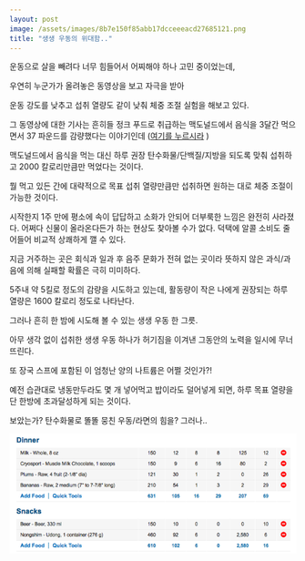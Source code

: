 ```yaml
---
layout: post
image: /assets/images/8b7e150f85abb17dcceeeacd27685121.png
title: "생생 우동의 위대함.."
---
```



운동으로 살을 빼려다 너무 힘들어서 어찌해야 하나 고민 중이었는데,




우연히 누군가가 올려놓은 동영상을 보고 자극을 받아 




운동 강도를 낮추고 섭취 열량도 같이 낮춰 체중 조절 실험을 해보고 있다. 




그 동영상에 대한 기사는 흔히들 정크 푸드로 취급하는 맥도널드에서 음식을 3달간 먹으면서 37 파운드를 감량했다는 이야기인데 ([여기를 누르시라](http://www.usatoday.com/story/money/business/2014/01/06/mcdonalds-nutrition-fast-food-mcdonalds-menu/4339395/)
)




맥도널드에서 음식을 먹는 대신 하루 권장 탄수화물/단백질/지방을 되도록 맞춰 섭취하고 2000 칼로리만큼만 먹었다는 것이다.




뭘 먹고 있든 간에 대략적으로 목표 섭취 열량만큼만 섭취하면 원하는 대로 체중 조절이 가능한 것이다.




시작한지 1주 만에 평소에 속이 답답하고 소화가 안되어 더부룩한 느낌은 완전히 사라졌다. 어쩌다 신물이 올라온다든가 하는 현상도 찾아볼 수가 없다. 덕택에 알콜 소비도 줄어들어 비교적 상쾌하게 깰 수 있다.




지금 거주하는 곳은 회식과 일과 후 음주 문화가 전혀 없는 곳이라 뜻하지 않은 과식/과음에 의해 실패할 확률은 극히 미미하다.




5주내 약 5킬로 정도의 감량을 시도하고 있는데, 활동량이 작은 나에게 권장되는 하루 열량은 1600 칼로리 정도로 나타난다.




그러나 흔히 한 밤에 시도해 볼 수 있는 생생 우동 한 그릇.




아무 생각 없이 섭취한 생생 우동 하나가 허기짐을 이겨낸 그동안의 노력을 일시에 무너뜨린다. 




또 장국 스프에 포함된 이 엄청난 양의 나트륨은 어쩔 것인가?!




예전 습관대로 냉동만두라도 몇 개 넣어먹고 밥이라도 덜어넣게 되면, 하루 목표 열량을 단 한방에 초과달성하게 되는 것이다.




보았는가? 탄수화물로 똘똘 뭉친 우동/라면의 힘을? 그러나..






![image](/assets/images/8b7e150f85abb17dcceeeacd27685121.png)








